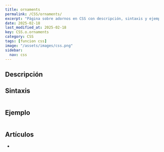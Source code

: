 ```yaml
---
title: ornaments
permalink: /CSS/ornaments/
excerpt: "Página sobre adornos en CSS con descripción, sintaxis y ejemplos."
date: 2025-02-18
last_modified_at: 2025-02-18
key: CSS.o.ornaments
category: CSS
tags: [funcion css]
image: "/assets/images/css.png"
sidebar:
  nav: css
---
```


## Descripción


## Sintaxis


```css

```


## Ejemplo


```css

```


## Artículos

- 
